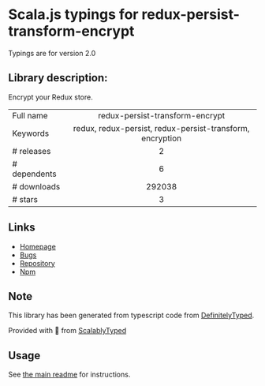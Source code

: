 
# Scala.js typings for redux-persist-transform-encrypt

Typings are for version 2.0

## Library description:
Encrypt your Redux store.

|                    |                 |
| ------------------ | :-------------: |
| Full name          | redux-persist-transform-encrypt |
| Keywords           | redux, redux-persist, redux-persist-transform, encryption |
| # releases         | 2 |
| # dependents       | 6 |
| # downloads        | 292038 |
| # stars            | 3 |

## Links
- [Homepage](https://github.com/maxdeviant/redux-persist-transform-encrypt#readme)
- [Bugs](https://github.com/maxdeviant/redux-persist-transform-encrypt/issues)
- [Repository](https://github.com/maxdeviant/redux-persist-transform-encrypt)
- [Npm](https://www.npmjs.com/package/redux-persist-transform-encrypt)
    


## Note
This library has been generated from typescript code from [DefinitelyTyped](https://definitelytyped.org).

Provided with :purple_heart: from [ScalablyTyped](https://github.com/oyvindberg/ScalablyTyped)

## Usage
See [the main readme](../../readme.md) for instructions.


